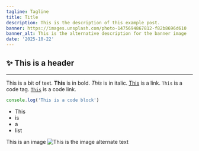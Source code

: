 ```yaml
---
tagline: Tagline
title: Title
description: This is the description of this example post.
banner: https://images.unsplash.com/photo-1475694867812-f82b8696d610
banner_alt: This is the alternative description for the banner image
date: '2025-10-22'
---
```


## :sparkles: This is a header

---

This is a bit of text. **This** is in bold. *This* is in italic. [This](/) is a link. `This` is a code tag. [`This`](/) is a code link.

```js:example.js
console.log('This is a code block')
```

- This
- is
- a
- list

<XButton href="/" icon="feather:external-link" label="This is a button" center={true} />

This is an image
![This is the image alternate text](https://images.unsplash.com/photo-1486520299386-6d106b22014b 'This is the image tooltip')

